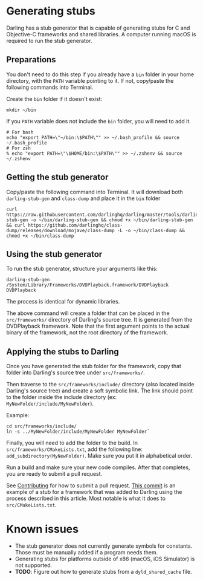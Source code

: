 # Generating stubs

Darling has a stub generator that is capable of generating stubs for C and
Objective-C frameworks and shared libraries. A computer running macOS is
required to run the stub generator.

## Preparations

You don't need to do this step if you already have a `bin` folder in your home
directory, with the `PATH` variable pointing to it. If not, copy/paste the
following commands into Terminal.

Create the `bin` folder if it doesn't exist:

```
mkdir ~/bin
```

If you `PATH` variable does not include the `bin` folder, you will need to add it.

```
# For bash
echo "export PATH=\"~/bin:\$PATH\"" >> ~/.bash_profile && source ~/.bash_profile
# For zsh
% echo "export PATH=\"\$HOME/bin:\$PATH\"" >> ~/.zshenv && source ~/.zshenv
```

## Getting the stub generator

Copy/paste the following command into Terminal. It will download both
`darling-stub-gen` and `class-dump` and place it in the `bin` folder

```
curl https://raw.githubusercontent.com/darlinghq/darling/master/tools/darling-stub-gen -o ~/bin/darling-stub-gen && chmod +x ~/bin/darling-stub-gen && curl https://github.com/darlinghq/class-dump/releases/download/mojave/class-dump -L -o ~/bin/class-dump && chmod +x ~/bin/class-dump
```

## Using the stub generator

To run the stub generator, structure your arguments like this:

```
darling-stub-gen /System/Library/Frameworks/DVDPlayback.framework/DVDPlayback DVDPlayback
```

The process is identical for dynamic libraries.

The above command will create a folder that can be placed in the
`src/frameworks/` directory of Darling's source tree. It is generated from the
DVDPlayback framework. Note that the first argument points to the actual binary
of the framework, not the root directory of the framework.

## Applying the stubs to Darling

Once you have generated the stub folder for the framework, copy that folder into
Darling's source tree under `src/frameworks/`.

Then traverse to the `src/frameworks/include/` directory (also located inside
Darling's source tree) and create a soft symbolic link. The link should point to
the folder inside the include directory (ex: `MyNewFolder/include/MyNewFolder`).

Example:

```
cd src/frameworks/include/
ln -s ../MyNewFolder/include/MyNewFolder MyNewFolder`
```

Finally, you will need to add the folder to the build. In
`src/frameworks/CMakeLists.txt`, add the following line:
`add_subdirectory(MyNewFolder)`. Make sure you put it in alphabetical order.

Run a build and make sure your new code compiles. After that completes, you are
ready to submit a pull request.

See [Contributing](index.md) for how to submit a pull request. [This
commit](https://github.com/darlinghq/darling/commit/92233d4e5ca613658345910d1acf4b3b7620a4f6)
is an example of a stub for a framework that was added to Darling using the
process described in this article. Most notable is what it does to
`src/CMakeLists.txt`.

# Known issues

* The stub generator does not currently generate symbols for constants. Those
  must be manually added if a program needs them.
* Generating stubs for platforms outside of x86 (macOS, iOS Simulator) is not
  supported.
* **TODO**: Figure out how to generate stubs from a `dyld_shared_cache` file.
